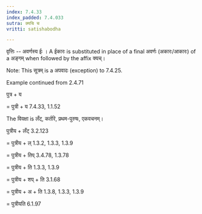```yaml
---
index: 7.4.33
index_padded: 7.4.033
sutra: क्यचि च
vritti: satishabodha

---
```

वृत्तिः -- अवर्णस्य ईः । A ईकारः is substituted in place of a final अवर्णः (अकारः/आकारः) of a अङ्गम् when followed by the affix क्यच्।

Note: This सूत्रम् is a अपवादः (exception) to 7.4.25.


Example continued from 2.4.71

पुत्र + य

= पुत्री + य 7.4.33, 1.1.52


The विवक्षा is लँट्, कर्तरि, प्रथम-पुरुषः, एकवचनम्।

पुत्रीय + लँट् 3.2.123

= पुत्रीय + ल् 1.3.2, 1.3.3, 1.3.9

= पुत्रीय + तिप् 3.4.78, 1.3.78

= पुत्रीय + ति 1.3.3, 1.3.9

= पुत्रीय + शप् + ति 3.1.68

= पुत्रीय + अ + ति 1.3.8, 1.3.3, 1.3.9

= पुत्रीयति 6.1.97